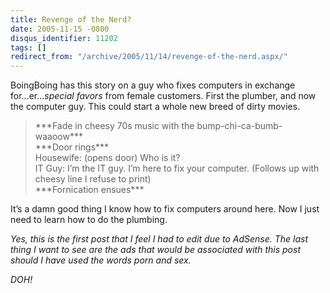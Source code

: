 ```yaml
---
title: Revenge of the Nerd?
date: 2005-11-15 -0800
disqus_identifier: 11202
tags: []
redirect_from: "/archive/2005/11/14/revenge-of-the-nerd.aspx/"
---
```


BoingBoing has this story on a guy who fixes computers in exchange
for...er...*special favors* from female customers. First the plumber,
and now the computer guy. This could start a whole new breed of dirty
movies.

> \*\*\*Fade in cheesy 70s music with the bump-chi-ca-bumb-waaoow\*\*\*\
>  \*\*\*Door rings\*\*\*\
>  Housewife: (opens door) Who is it?\
>  IT Guy: I’m the IT guy. I’m here to fix your computer. (Follows up
> with cheesy line I refuse to print)\
>  \*\*\*Fornication ensues\*\*\*

It’s a damn good thing I know how to fix computers around here. Now I
just need to learn how to do the plumbing.

*Yes, this is the first post that I feel I had to edit due to AdSense.
The last thing I want to see are the ads that would be associated with
this post should I have used the words porn and sex.*

*DOH!*

